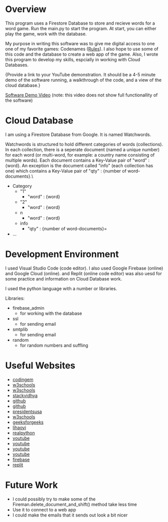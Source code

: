 # Overview

This program uses a Firestore Database to store and recieve words for a word game. Run the main.py to start the program. At start, you can either play the game, work with the database.

My purpose in writing this software was to give me digital access to one one of my favorite games: Codenames ([Rules](https://czechgames.com/files/rules/codenames-rules-en.pdf)). I also hope to use some of this code and the database to create a web app of the game. Also, I wrote this program to develop my skills, espcially in working with Cloud Databases.

{Provide a link to your YouTube demonstration.  It should be a 4-5 minute demo of the software running, a walkthrough of the code, and a view of the cloud database.}

[Software Demo Video](https://youtu.be/ALYIkUMC280) (note: this video does not show full functionallity of the software)

# Cloud Database

I am using a Firestore Database from Google. It is named Watchwords.

Watchwords is structured to hold different categories of words (collections). In each collection, there is a seperate document (named a unique number) for each word (or multi-word, for example: a country name consisting of multiple words). Each document contains a Key-Value pair of "word" : {word}. An exception is the document called "info" (each collection has one) which contains a Key-Value pair of "qty" : {number of word-documents}.\
- Category
    - "1"
        - "word" : {word}
    - "2"
        - "word" : {word}
    - n
        - "word" : {word}
    - info
        - "qty" : {number of word-documents}=
- ...


# Development Environment

I used Visual Studio Code (code editor). I also used Google Firebase (online) and Google Cloud (online). and Replit (online code editor) was also uesd for some practice and information on Cloud Database work.

I used the python language with a number or libraries.

Libraries:
- firebase_admin
    - for working with the database
- ssl
    - for sending email
- smtplib
    - for sending email
- random
    - for random numbers and suffling

# Useful Websites

* [codingem](https://www.codingem.com/python-u-in-front-of-a-string/)
* [w3schools](https://www.w3schools.com/python/python_ref_dictionary.asp)
* [w3schools](https://www.w3schools.com/python/python_ref_list.asp)
* [stackvidhya](https://www.stackvidhya.com/check-if-key-exists-in-dictionary-python/)
* [github](https://github.com/Gullesnuffs/Codenames/blob/master/wordlist-eng.txt)
* [github](https://gist.github.com/dariusz-wozniak/656f2f9070b4205c5009716f05c94067)
* [presidentsusa](https://www.presidentsusa.net/listofpresidents.pdf)
* [w3schools](https://www.w3schools.com/python/)
* [geeksforgeeks](https://www.geeksforgeeks.org/pad-or-fill-a-string-by-a-variable-in-python-using-f-string/)
* [lihaoyi](https://www.lihaoyi.com/post/BuildyourownCommandLinewithANSIescapecodes.html)
* [realpython](https://realpython.com/python-send-email/)
* [youtube](https://www.youtube.com/watch?v=v_hR4K4auoQ)
* [youtube](https://www.youtube.com/watch?v=Ofux_4c94FI&list=PLl-K7zZEsYLluG5MCVEzXAQ7ACZBCuZgZ&index=2)
* [youtube](https://www.youtube.com/watch?v=o7d5Zeic63s&list=PLl-K7zZEsYLluG5MCVEzXAQ7ACZBCuZgZ&index=4)
* [youtube](https://www.youtube.com/watch?v=haMOUb3KVSo&list=PLl-K7zZEsYLluG5MCVEzXAQ7ACZBCuZgZ&index=5)
* [firebase](https://firebase.google.com/docs/firestore/)
* [replit](https://replit.com/@cmacbeth)

# Future Work

* I could possibly try to make some of the Fireman.delete_document_and_shift() method take less time
* Use it to connect to a web app
* I could make the emails that it sends out look a bit nicer